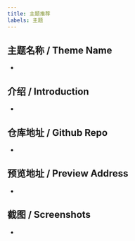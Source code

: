 ```yaml
---
title: 主题推荐
labels: 主题
---
```


## 主题名称 / Theme Name
- 

## 介绍 / Introduction
- 

## 仓库地址 / Github Repo
- 

## 预览地址 / Preview Address
-

## 截图 / Screenshots
-
